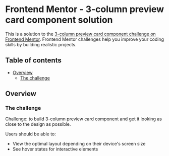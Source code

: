 # Frontend Mentor - 3-column preview card component solution

This is a solution to the [3-column preview card component challenge on Frontend Mentor](https://www.frontendmentor.io/challenges/3column-preview-card-component-pH92eAR2-). Frontend Mentor challenges help you improve your coding skills by building realistic projects.

## Table of contents

- [Overview](#overview)
  - [The challenge](#the-challenge)
  <!-- - [Screenshot](#screenshot)
  - [Links](#links) -->
  <!-- - [My process](#my-process)
  - [Built with](#built-with) -->

## Overview

### The challenge

Challenge: to build 3-column preview card component and get it looking as close to the design as possible.

Users should be able to:

- View the optimal layout depending on their device's screen size
- See hover states for interactive elements

<!-- ### Screenshot

### Links

## My process

### Built with -->
